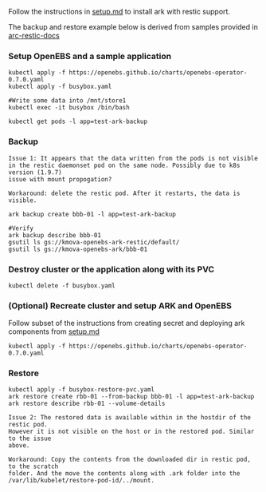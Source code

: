 Follow the instructions in [setup.md](./setup.md) to install ark with restic support.

The backup and restore example below is derived from samples provided in [arc-restic-docs](https://heptio.github.io/ark/v0.9.0/restic#setup)


### Setup OpenEBS and a sample application

```
kubectl apply -f https://openebs.github.io/charts/openebs-operator-0.7.0.yaml
kubectl apply -f busybox.yaml

#Write some data into /mnt/store1
kubectl exec -it busybox /bin/bash

kubectl get pods -l app=test-ark-backup
```

### Backup 

```
Issue 1: It appears that the data written from the pods is not visible
in the restic daemonset pod on the same node. Possibly due to k8s version (1.9.7)
issue with mount propogation?

Workaround: delete the restic pod. After it restarts, the data is visible.
```

```
ark backup create bbb-01 -l app=test-ark-backup

#Verify
ark backup describe bbb-01
gsutil ls gs://kmova-openebs-ark-restic/default/
gsutil ls gs://kmova-openebs-ark/bbb-01
```

### Destroy cluster or the application along with its PVC

```
kubectl delete -f busybox.yaml
```


### (Optional) Recreate cluster and setup ARK and OpenEBS

Follow subset of the instructions from creating secret and deploying ark components from [setup.md](./setup.md)

```
kubectl apply -f https://openebs.github.io/charts/openebs-operator-0.7.0.yaml
```

### Restore
```
kubectl apply -f busybox-restore-pvc.yaml
ark restore create rbb-01 --from-backup bbb-01 -l app=test-ark-backup
ark restore describe rbb-01 --volume-details
```

```
Issue 2: The restored data is available within in the hostdir of the restic pod.
However it is not visible on the host or in the restored pod. Similar to the issue 
above.  

Workaround: Copy the contents from the downloaded dir in restic pod, to the scratch 
folder. And the move the contents along with .ark folder into the 
/var/lib/kubelet/restore-pod-id/../mount.
```


